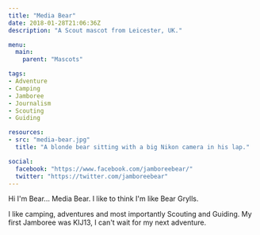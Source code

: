 ```yaml
---
title: "Media Bear"
date: 2018-01-28T21:06:36Z
description: "A Scout mascot from Leicester, UK."

menu:
  main:
    parent: "Mascots"

tags:
- Adventure
- Camping
- Jamboree
- Journalism
- Scouting
- Guiding

resources:
- src: "media-bear.jpg"
  title: "A blonde bear sitting with a big Nikon camera in his lap."

social:
  facebook: "https://www.facebook.com/jamboreebear/"
  twitter: "https://twitter.com/jamboreebear"
---
```

Hi I'm Bear... Media Bear.  I like to think I'm like Bear Grylls.

I like camping, adventures and most importantly Scouting and Guiding. My first Jamboree was KIJ13, I can't wait for my next adventure.